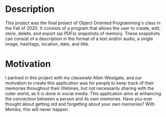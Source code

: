 # Description
This project was the final project of Object Oriented Programming's class in the Fall of 2020. It consists of a program that allows the user to create, edit, store, delete, and 
export (as PDFs) snapshots of memory. These snapshots can consist of a description in the format of a text and/or audio, a single image, hashtags, location, date, and title.

# Motivation
I partned in this project with my classmate Allen Westgate, and our motivation to create this application was for people to keep track of their memories throughout their lifetimes,
but not necessarily sharing with the outer world, as it is done in social media. This application aims at enhancing the connection between a person and its own memories. Have you 
ever thought about getting old and forgetting about your own memories? With Memba, this will never happen.
